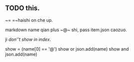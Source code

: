 ## TODO this.

~= =~haishi on che up.

markdown name qian plus ~@~ shi,
pass item.json caozuo.

ji *don''t show in index*.

show = (name[0] == '@')
show or json.add(name)
show and json.add(name)
